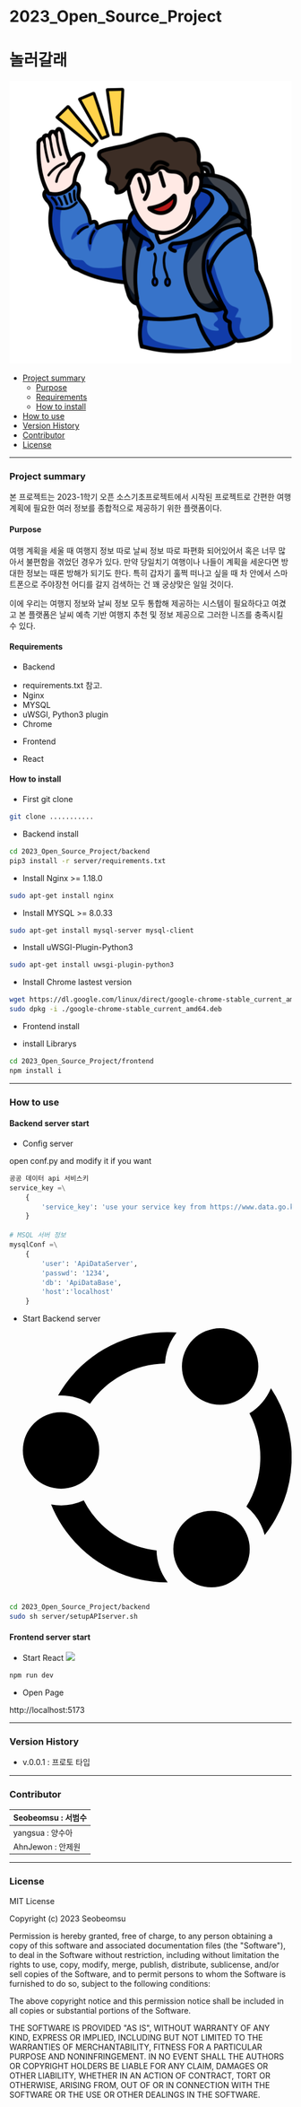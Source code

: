 # 2023_Open_Source_Project 
# 놀러갈래

![](https://github.com/Seobeomsu/2023_Open_Source_Project/blob/front/frontend/src/image/character.png)

- [Project summary](#da-design-server)
  - [Purpose](#purpose)
  - [Requirements](#requirements)
  - [How to install](#how-to-install)
- [How to use](#how-to-use)
- [Version History](#version-history)
- [Contributor](#contributor)
- [License](#license)

---

### Project summary

본 프로젝트는 2023-1학기 오픈 소스기초프로젝트에서 시작된 프로젝트로 간편한 여행계획에 필요한 여러 정보를 종합적으로 제공하기 위한 플랫폼이다.

#### Purpose

여행 계획을 세울 때 여행지 정보 따로 날씨 정보 따로 파편화 되어있어서 혹은 너무 많아서 불편함을 겪었던 경우가 있다. 만약 당일치기 여행이나 나들이 계획을 세운다면 방대한 정보는 때론 방해가 되기도 한다.
특히 갑자기 훌쩍 떠나고 싶을 때 차 안에서 스마트폰으로 주야장천 어디를 갈지 검색하는 건 꽤 궁상맞은 일일 것이다.

이에 우리는 여행지 정보와 날씨 정보 모두 통합해 제공하는 시스템이 필요하다고 여겼고
본 플랫폼은 날씨 예측 기반 여행지 추천 및 정보 제공으로 그러한 니즈를 충족시킬 수 있다.

#### Requirements

- Backend
* requirements.txt 참고.
* Nginx
* MYSQL
* uWSGI, Python3 plugin
* Chrome

- Frontend
* React

#### How to install

* First git clone
```sh
git clone ...........
```

- Backend install

```sh
cd 2023_Open_Source_Project/backend
pip3 install -r server/requirements.txt
```

* Install Nginx >= 1.18.0

```sh
sudo apt-get install nginx
```

* Install MYSQL >= 8.0.33

```sh
sudo apt-get install mysql-server mysql-client
```

* Install uWSGI-Plugin-Python3

```sh
sudo apt-get install uwsgi-plugin-python3
```

* Install Chrome lastest version

```sh
wget https://dl.google.com/linux/direct/google-chrome-stable_current_amd64.deb
sudo dpkg -i ./google-chrome-stable_current_amd64.deb
```

- Frontend install

* install Librarys
```sh
cd 2023_Open_Source_Project/frontend
npm install i
```

---

### How to use

#### Backend server start

* Config server

open conf.py and modify it if you want

```py
공공 데이터 api 서비스키
service_key =\
    {
        'service_key': 'use your service key from https://www.data.go.kr/index.do' 
    }

# MSQL 서버 정보
mysqlConf =\
    {
        'user': 'ApiDataServer',
        'passwd': '1234',
        'db': 'ApiDataBase',
        'host':'localhost'
    }
```
* Start Backend server <svg role="img" viewBox="0 0 24 24" xmlns="http://www.w3.org/2000/svg"><title>Ubuntu</title><path d="M17.61.455a3.41 3.41 0 0 0-3.41 3.41 3.41 3.41 0 0 0 3.41 3.41 3.41 3.41 0 0 0 3.41-3.41 3.41 3.41 0 0 0-3.41-3.41zM12.92.8C8.923.777 5.137 2.941 3.148 6.451a4.5 4.5 0 0 1 .26-.007 4.92 4.92 0 0 1 2.585.737A8.316 8.316 0 0 1 12.688 3.6 4.944 4.944 0 0 1 13.723.834 11.008 11.008 0 0 0 12.92.8zm9.226 4.994a4.915 4.915 0 0 1-1.918 2.246 8.36 8.36 0 0 1-.273 8.303 4.89 4.89 0 0 1 1.632 2.54 11.156 11.156 0 0 0 .559-13.089zM3.41 7.932A3.41 3.41 0 0 0 0 11.342a3.41 3.41 0 0 0 3.41 3.409 3.41 3.41 0 0 0 3.41-3.41 3.41 3.41 0 0 0-3.41-3.41zm2.027 7.866a4.908 4.908 0 0 1-2.915.358 11.1 11.1 0 0 0 7.991 6.698 11.234 11.234 0 0 0 2.422.249 4.879 4.879 0 0 1-.999-2.85 8.484 8.484 0 0 1-.836-.136 8.304 8.304 0 0 1-5.663-4.32zm11.405.928a3.41 3.41 0 0 0-3.41 3.41 3.41 3.41 0 0 0 3.41 3.41 3.41 3.41 0 0 0 3.41-3.41 3.41 3.41 0 0 0-3.41-3.41z"/></svg>

```sh
cd 2023_Open_Source_Project/backend
sudo sh server/setupAPIserver.sh
```

#### Frontend server start

* Start React  <img src="https://img.shields.io/badge/React-61DAFB?style=flat&logo=React&logoColor=white"/>

```sh
npm run dev
```

* Open Page

http://localhost:5173


---

### Version History

* v.0.0.1 : 프로토 타입

---

### Contributor

|Seobeomsu : 서범수|
|---|
|yangsua   : 양수아|
|AhnJewon  : 안제원|

---

### License

MIT License

Copyright (c) 2023 Seobeomsu

Permission is hereby granted, free of charge, to any person obtaining a copy
of this software and associated documentation files (the "Software"), to deal
in the Software without restriction, including without limitation the rights
to use, copy, modify, merge, publish, distribute, sublicense, and/or sell
copies of the Software, and to permit persons to whom the Software is
furnished to do so, subject to the following conditions:

The above copyright notice and this permission notice shall be included in all
copies or substantial portions of the Software.

THE SOFTWARE IS PROVIDED "AS IS", WITHOUT WARRANTY OF ANY KIND, EXPRESS OR
IMPLIED, INCLUDING BUT NOT LIMITED TO THE WARRANTIES OF MERCHANTABILITY,
FITNESS FOR A PARTICULAR PURPOSE AND NONINFRINGEMENT. IN NO EVENT SHALL THE
AUTHORS OR COPYRIGHT HOLDERS BE LIABLE FOR ANY CLAIM, DAMAGES OR OTHER
LIABILITY, WHETHER IN AN ACTION OF CONTRACT, TORT OR OTHERWISE, ARISING FROM,
OUT OF OR IN CONNECTION WITH THE SOFTWARE OR THE USE OR OTHER DEALINGS IN THE
SOFTWARE.